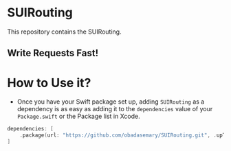 # SUIRouting

This repository contains the SUIRouting.

## Write Requests Fast!


# How to Use it?

-  Once you have your Swift package set up, adding `SUIRouting` as a dependency is as easy as adding it to the `dependencies` value of your `Package.swift` or the Package list in Xcode.

```swift
dependencies: [
    .package(url: "https://github.com/obadasemary/SUIRouting.git", .upToNextMajor(from: "1.0.6"))
]
```

